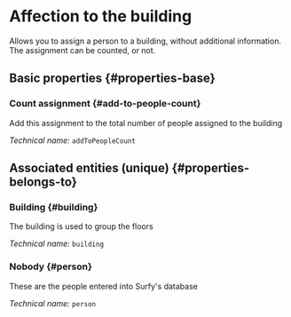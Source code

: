 # Affection to the building
<!--- THIS FILE IS GENERATED PLEASE DO NOT EDIT IT DIRECTLY --->

Allows you to assign a person to a building, without additional information. The assignment can be counted, or not.

<OH code="personToBuilding"/>


## Basic properties {#properties-base}

### Count assignment {#add-to-people-count}

Add this assignment to the total number of people assigned to the building

*Technical name:* ```addToPeopleCount```
<PH code="personToBuilding:addToPeopleCount"/>


## Associated entities (unique) {#properties-belongs-to}

### Building {#building}

The building is used to group the floors

*Technical name:* ```building```
<PH code="personToBuilding:building"/>

### Nobody {#person}

These are the people entered into Surfy's database

*Technical name:* ```person```
<PH code="personToBuilding:person"/>





